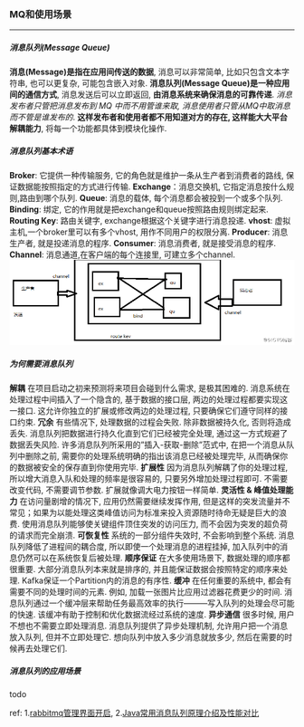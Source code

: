 ### MQ和使用场景

***

##### 消息队列(Message Queue)
**消息(Message)是指在应用间传送的数据**, 消息可以非常简单, 比如只包含文本字符串, 也可以更复杂, 可能包含嵌入对象.
**消息队列(Message Queue)是一种应用间的通信方式**, 消息发送后可以立即返回, **由消息系统来确保消息的可靠传递**. *消息发布者只管把消息发布到 MQ 中而不用管谁来取, 消息使用者只管从MQ中取消息而不管是谁发布的*. **这样发布者和使用者都不用知道对方的存在, 这样能大大平台解耦能力**, 将每一个功能都具体到模块化操作.



##### 消息队列基本术语
**Broker**:  它提供一种传输服务, 它的角色就是维护一条从生产者到消费者的路线, 保证数据能按照指定的方式进行传输.
**Exchange**：消息交换机, 它指定消息按什么规则,路由到哪个队列.
**Queue**: 消息的载体, 每个消息都会被投到一个或多个队列.
**Binding**: 绑定, 它的作用就是把exchange和queue按照路由规则绑定起来.
**Routing Key**: 路由关键字, exchange根据这个关键字进行消息投递. 
**vhost**: 虚拟主机,一个broker里可以有多个vhost, 用作不同用户的权限分离. 
**Producer**: 消息生产者, 就是投递消息的程序.
**Consumer**: 消息消费者, 就是接受消息的程序.
**Channel**: 消息通道,在客户端的每个连接里, 可建立多个channel.
![aboutmq](../../images/aboutmq.png)



##### 为何需要消息队列
**解耦** 
在项目启动之初来预测将来项目会碰到什么需求, 是极其困难的. 消息系统在处理过程中间插入了一个隐含的, 基于数据的接口层, 两边的处理过程都要实现这一接口. 这允许你独立的扩展或修改两边的处理过程, 只要确保它们遵守同样的接口约束. 
**冗余** 
有些情况下, 处理数据的过程会失败. 除非数据被持久化, 否则将造成丢失. 消息队列把数据进行持久化直到它们已经被完全处理, 通过这一方式规避了数据丢失风险. 许多消息队列所采用的”插入-获取-删除”范式中, 在把一个消息从队列中删除之前, 需要你的处理系统明确的指出该消息已经被处理完毕, 从而确保你的数据被安全的保存直到你使用完毕. 
**扩展性** 
因为消息队列解耦了你的处理过程, 所以增大消息入队和处理的频率是很容易的, 只要另外增加处理过程即可. 不需要改变代码, 不需要调节参数. 扩展就像调大电力按钮一样简单. 
**灵活性 & 峰值处理能力** 
在访问量剧增的情况下, 应用仍然需要继续发挥作用, 但是这样的突发流量并不常见；如果为以能处理这类峰值访问为标准来投入资源随时待命无疑是巨大的浪费. 使用消息队列能够使关键组件顶住突发的访问压力, 而不会因为突发的超负荷的请求而完全崩溃. 
**可恢复性** 
系统的一部分组件失效时, 不会影响到整个系统. 消息队列降低了进程间的耦合度, 所以即使一个处理消息的进程挂掉, 加入队列中的消息仍然可以在系统恢复后被处理. 
**顺序保证** 
在大多使用场景下, 数据处理的顺序都很重要. 大部分消息队列本来就是排序的, 并且能保证数据会按照特定的顺序来处理. Kafka保证一个Partition内的消息的有序性. 
**缓冲** 
在任何重要的系统中, 都会有需要不同的处理时间的元素. 例如, 加载一张图片比应用过滤器花费更少的时间. 消息队列通过一个缓冲层来帮助任务最高效率的执行———写入队列的处理会尽可能的快速. 该缓冲有助于控制和优化数据流经过系统的速度. 
**异步通信** 
很多时候, 用户不想也不需要立即处理消息. 消息队列提供了异步处理机制, 允许用户把一个消息放入队列, 但并不立即处理它. 想向队列中放入多少消息就放多少, 然后在需要的时候再去处理它们. 



##### 消息队列的应用场景

todo

ref:
1.[rabbitmq管理界面开启](http://blog.51cto.com/xiong51/2113794),   2.[Java常用消息队列原理介绍及性能对比](https://blog.csdn.net/songfeihu0810232/article/details/78648706)